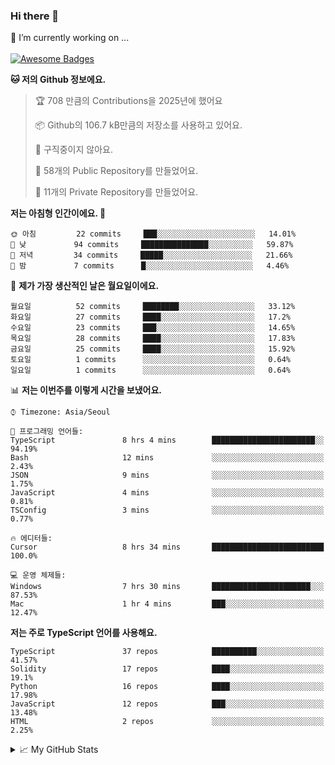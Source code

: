 ### Hi there 👋 
🔭 I’m currently working on ... </br></br>
[![Awesome Badges](https://img.shields.io/badge/Introduce-EN-green.svg)](https://github.com/tlatkdgus1/tlatkdgus1/blob/main/README.md.en)

<!--START_SECTION:waka-->
**🐱 저의 Github 정보에요.** 

> 🏆 708 만큼의 Contributions을 2025년에 했어요
 > 
> 📦 Github의 106.7 kB만큼의 저장소를 사용하고 있어요. 
 > 
> 🚫 구직중이지 않아요.
 > 
> 📜 58개의 Public Repository를 만들었어요. 
 > 
> 🔑 11개의 Private Repository를 만들었어요.  

**저는 아침형 인간이에요. 🐤** 

```text
🌞 아침         22 commits     ███░░░░░░░░░░░░░░░░░░░░░░   14.01% 
🌆 낮　         94 commits     ███████████████░░░░░░░░░░   59.87% 
🌃 저녁         34 commits     █████░░░░░░░░░░░░░░░░░░░░   21.66% 
🌙 밤　         7 commits      █░░░░░░░░░░░░░░░░░░░░░░░░   4.46%

```
📅 **제가 가장 생산적인 날은 월요일이에요.** 

```text
월요일          52 commits     ████████░░░░░░░░░░░░░░░░░   33.12% 
화요일          27 commits     ████░░░░░░░░░░░░░░░░░░░░░   17.2% 
수요일          23 commits     ███░░░░░░░░░░░░░░░░░░░░░░   14.65% 
목요일          28 commits     ████░░░░░░░░░░░░░░░░░░░░░   17.83% 
금요일          25 commits     ████░░░░░░░░░░░░░░░░░░░░░   15.92% 
토요일          1 commits      ░░░░░░░░░░░░░░░░░░░░░░░░░   0.64% 
일요일          1 commits      ░░░░░░░░░░░░░░░░░░░░░░░░░   0.64%

```


📊 **저는 이번주를 이렇게 시간을 보냈어요.** 

```text
⌚︎ Timezone: Asia/Seoul

💬 프로그래밍 언어들: 
TypeScript               8 hrs 4 mins        ███████████████████████░░   94.19% 
Bash                     12 mins             ░░░░░░░░░░░░░░░░░░░░░░░░░   2.43% 
JSON                     9 mins              ░░░░░░░░░░░░░░░░░░░░░░░░░   1.75% 
JavaScript               4 mins              ░░░░░░░░░░░░░░░░░░░░░░░░░   0.81% 
TSConfig                 3 mins              ░░░░░░░░░░░░░░░░░░░░░░░░░   0.77%

🔥 에디터들: 
Cursor                   8 hrs 34 mins       █████████████████████████   100.0%

💻 운영 체제들: 
Windows                  7 hrs 30 mins       ██████████████████████░░░   87.53% 
Mac                      1 hr 4 mins         ███░░░░░░░░░░░░░░░░░░░░░░   12.47%

```

**저는 주로 TypeScript 언어를 사용해요.** 

```text
TypeScript               37 repos            ██████████░░░░░░░░░░░░░░░   41.57% 
Solidity                 17 repos            ████░░░░░░░░░░░░░░░░░░░░░   19.1% 
Python                   16 repos            ████░░░░░░░░░░░░░░░░░░░░░   17.98% 
JavaScript               12 repos            ███░░░░░░░░░░░░░░░░░░░░░░   13.48% 
HTML                     2 repos             ░░░░░░░░░░░░░░░░░░░░░░░░░   2.25%

```



<!--END_SECTION:waka-->

<details>
<summary>📈 My GitHub Stats</summary>
<p align="center"> <img src="https://github-readme-stats.vercel.app/api?username=tlatkdgus1&show_icons=true" alt="tlatkdgus1" />
</details>
